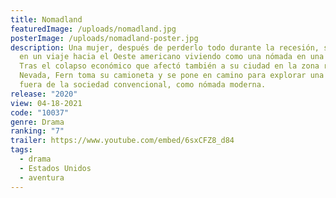 ```yaml
---
title: Nomadland
featuredImage: /uploads/nomadland.jpg
posterImage: /uploads/nomadland-poster.jpg
description: Una mujer, después de perderlo todo durante la recesión, se embarca
  en un viaje hacia el Oeste americano viviendo como una nómada en una caravana.
  Tras el colapso económico que afectó también a su ciudad en la zona rural de
  Nevada, Fern toma su camioneta y se pone en camino para explorar una vida
  fuera de la sociedad convencional, como nómada moderna.
release: "2020"
view: 04-18-2021
code: "10037"
genre: Drama
ranking: "7"
trailer: https://www.youtube.com/embed/6sxCFZ8_d84
tags:
  - drama
  - Estados Unidos
  - aventura
---
```

